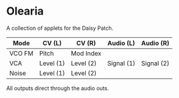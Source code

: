 # Olearia

A collection of applets for the Daisy Patch.

| Mode   | CV (L)    | CV (R)    | Audio (L)  | Audio (R)  |
|--------|-----------|-----------|------------|------------|
| VCO FM | Pitch     | Mod Index |            |            |
| VCA    | Level (1) | Level (2) | Signal (1) | Signal (2) |
| Noise  | Level (1) | Level (2) |            |            |

All outputs direct through the audio outs.
